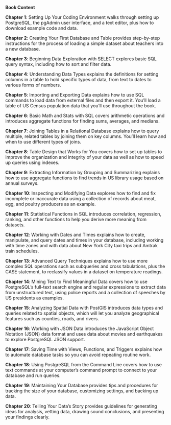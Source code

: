 **Book Content**

**Chapter 1**: Setting Up Your Coding Environment walks through setting up PostgreSQL, the pgAdmin user interface, and a text editor, plus how to download example code and data.

**Chapter 2**: Creating Your First Database and Table provides step-by-step instructions for the process of loading a simple dataset about teachers into a new database.

**Chapter 3**: Beginning Data Exploration with SELECT explores basic SQL query syntax, including how to sort and filter data.

**Chapter 4**: Understanding Data Types explains the definitions for setting columns in a table to hold specific types of data, from text to dates to various forms of numbers.

**Chapter 5**: Importing and Exporting Data explains how to use SQL commands to load data from external files and then export it. You’ll load a table of US Census population data that you’ll use throughout the book.

**Chapter 6**: Basic Math and Stats with SQL covers arithmetic operations and introduces aggregate functions for finding sums, averages, and medians.

**Chapter 7**: Joining Tables in a Relational Database explains how to query multiple, related tables by joining them on key columns. You’ll learn how and when to use different types of joins.

**Chapter 8**: Table Design that Works for You covers how to set up tables to improve the organization and integrity of your data as well as how to speed up queries using indexes.

**Chapter 9**: Extracting Information by Grouping and Summarizing explains how to use aggregate functions to find trends in US library usage based on annual surveys.

**Chapter 10**: Inspecting and Modifying Data explores how to find and fix incomplete or inaccurate data using a collection of records about meat, egg, and poultry producers as an example.

**Chapter 11**: Statistical Functions in SQL introduces correlation, regression, ranking, and other functions to help you derive more meaning from datasets.

**Chapter 12**: Working with Dates and Times explains how to create, manipulate, and query dates and times in your database, including working with time zones and with data about New York City taxi trips and Amtrak train schedules.

**Chapter 13**: Advanced Query Techniques explains how to use more complex SQL operations such as subqueries and cross tabulations, plus the CASE statement, to reclassify values in a dataset on temperature readings.

**Chapter 14**: Mining Text to Find Meaningful Data covers how to use PostgreSQL’s full-text search engine and regular expressions to extract data from unstructured text, using police reports and a collection of speeches by US presidents as examples.

**Chapter 15**: Analyzing Spatial Data with PostGIS introduces data types and queries related to spatial objects, which will let you analyze geographical features such as counties, roads, and rivers.

**Chapter 16**: Working with JSON Data introduces the JavaScript Object Notation (JSON) data format and uses data about movies and earthquakes to explore PostgreSQL JSON support.

**Chapter 17**: Saving Time with Views, Functions, and Triggers explains how to automate database tasks so you can avoid repeating routine work.

**Chapter 18**: Using PostgreSQL from the Command Line covers how to use text commands at your computer’s command prompt to connect to your database and run queries.

**Chapter 19**: Maintaining Your Database provides tips and procedures for tracking the size of your database, customizing settings, and backing up data.

**Chapter 20**: Telling Your Data’s Story provides guidelines for generating ideas for analysis, vetting data, drawing sound conclusions, and presenting your findings clearly.
